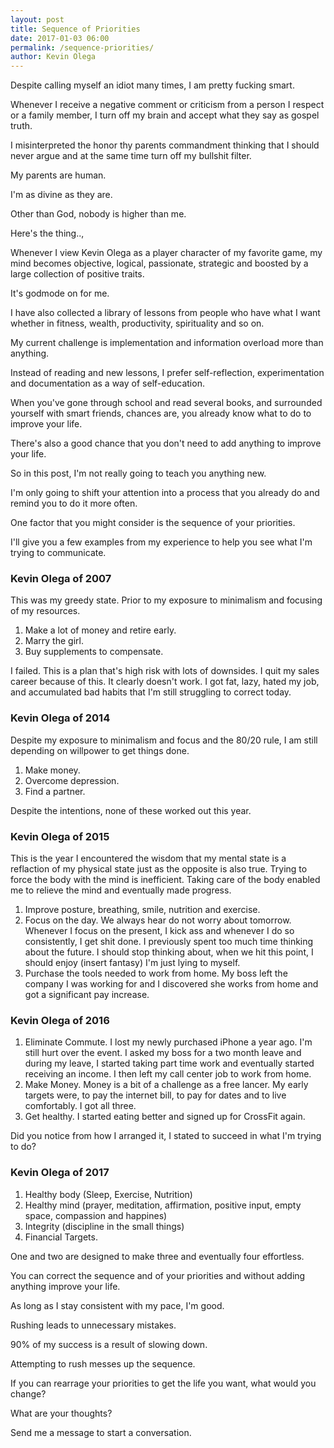```yaml
---
layout: post
title: Sequence of Priorities
date: 2017-01-03 06:00
permalink: /sequence-priorities/
author: Kevin Olega
---
```


Despite calling myself an idiot many times, I am pretty fucking smart.

Whenever I receive a negative comment or criticism from a person I respect or a family member, I turn off my brain and accept what they say as gospel truth.

I misinterpreted the honor thy parents commandment thinking that I should never argue and at the same time turn off my bullshit filter.

My parents are human.

I'm as divine as they are.

Other than God, nobody is higher than me.

Here's the thing..,

Whenever I view Kevin Olega as a player character of my favorite game, my mind becomes objective, logical, passionate, strategic and boosted by a large collection of positive traits.

It's godmode on for me.

I have also collected a library of lessons from people who have what I want whether in fitness, wealth, productivity, spirituality and so on.

My current challenge is implementation and information overload more than anything.

Instead of reading and new lessons, I prefer self-reflection, experimentation and documentation as a way of self-education.

When you've gone through school and read several books, and surrounded yourself with smart friends, chances are, you already know what to do to improve your life.

There's also a good chance that you don't need to add anything to improve your life.

So in this post, I'm not really going to teach you anything new.

I'm only going to shift your attention into a process that you already do and remind you to do it more often.

One factor that you might consider is the sequence of your priorities.

I'll give you a few examples from my experience to help you see what I'm trying to communicate.

### Kevin Olega of 2007

This was my greedy state. Prior to my exposure to minimalism and focusing of my resources.

1. Make a lot of money and retire early.
2. Marry the girl.
3. Buy supplements to compensate.

I failed. This is a plan that's high risk with lots of downsides. I quit my sales career because of this. It clearly doesn't work. I got fat, lazy, hated my job, and accumulated bad habits that I'm still struggling to correct today.

### Kevin Olega of 2014

Despite my exposure to minimalism and focus and the 80/20 rule, I am still depending on willpower to get things done.

1. Make money.
2. Overcome depression.
3. Find a partner.

Despite the intentions, none of these worked out this year.

### Kevin Olega of 2015

This is the year I encountered the wisdom that my mental state is a reflaction of my physical state just as the opposite is also true. Trying to force the body with the mind is inefficient. Taking care of the body enabled me to relieve the mind and eventually made progress.

1. Improve posture, breathing, smile, nutrition and exercise.
2. Focus on the day. We always hear do not worry about tomorrow. Whenever I focus on the present, I kick ass and whenever I do so consistently, I get shit done. I previously spent too much time thinking about the future. I should stop thinking about, when we hit this point, I should enjoy (insert fantasy) I'm just lying to myself.
3. Purchase the tools needed to work from home. My boss left the company I was working for and I discovered she works from home and got a significant pay increase.


### Kevin Olega of 2016
1. Eliminate Commute. I lost my newly purchased iPhone a year ago. I'm still hurt over the event. I asked my boss for a two month leave and during my leave, I started taking part time work and eventually started receiving an income. I then left my call center job to work from home.
2. Make Money. Money is a bit of a challenge as a free lancer. My early targets were, to pay the internet bill, to pay for dates and to live comfortably. I got all three.
3. Get healthy. I started eating better and signed up for CrossFit again.

Did you notice from how I arranged it, I stated to succeed in what I'm trying to do?

### Kevin Olega of 2017
1. Healthy body (Sleep, Exercise, Nutrition)
2. Healthy mind (prayer, meditation, affirmation, positive input, empty space, compassion and happines)
3. Integrity (discipline in the small things)
4. Financial Targets.

One and two are designed to make three and eventually four effortless.

You can correct the sequence and of your priorities and without adding anything improve your life.

As long as I stay consistent with my pace, I'm good. 

Rushing leads to unnecessary mistakes. 

90% of my success is a result of slowing down.

Attempting to rush messes up the sequence.

If you can rearrage your priorities to get the life you want, what would you change?

What are your thoughts?

Send me a message to start a conversation.
